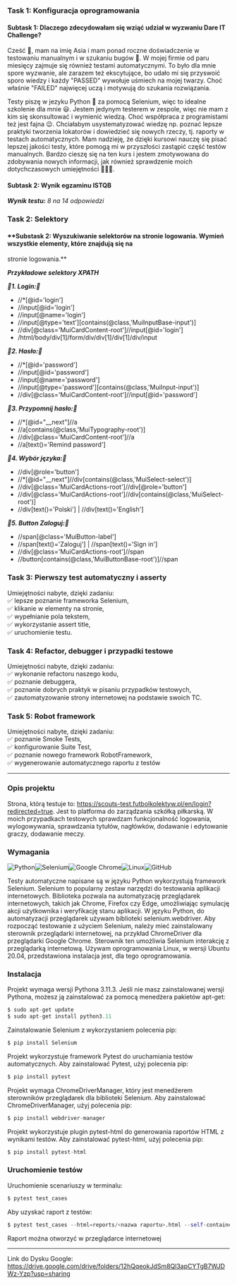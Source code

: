 ### **Task 1: Konfiguracja oprogramowania**

#### **Subtask 1: Dlaczego zdecydowałam się wziąć udział w wyzwaniu Dare IT Challenge?**

Cześć :wave:, mam na imię Asia i mam ponad roczne doświadczenie w testowaniu manualnym i w szukaniu bugów :bug:. W mojej
firmie od paru miesięcy zajmuje się również testami automatycznymi.
To było dla mnie spore wyzwanie, ale zarazem też ekscytujące, bo udało mi się przyswoić sporo wiedzy i każdy "PASSED"
wywołuje uśmiech na mojej twarzy.
Choć właśnie "FAILED" najwięcej uczą i motywują do szukania rozwiązania.

Testy piszę w jezyku Python :snake: za pomocą Selenium, więc to idealne szkolenie dla mnie :smiley:. Jestem jedynym
testerem w zespole, więc nie mam z kim się skonsultować i wymienić wiedzą.
Choć współpraca z programistami też jest fajna :wink:. Chciałabym usystematyzować wiedzę np. poznać lepsze praktyki
tworzenia lokatorów i dowiedzieć się nowych rzeczy, tj. raporty w testach automatycznych.
Mam nadzieję, że dzięki kursowi nauczę się pisać lepszej jakości testy, które pomogą mi w przyszłości zastąpić część
testów manualnych.
Bardzo cieszę się na ten kurs i jestem zmotywowana do zdobywania nowych informacji, jak również sprawdzenie moich
dotychczasowych umiejętności :muscle::woman_student:.

#### **Subtask 2: Wynik egzaminu ISTQB**

***Wynik testu:*** *8 na 14 odpowiedzi*

### **Task 2: Selektory**

#### **Substask 2: Wyszukiwanie selektorów na stronie logowania. Wymień wszystkie elementy, które znajdują się na
stronie logowania.**

***Przykładowe selektory XPATH***

***:construction:1. Login::construction:***

- //*[@id='login']
- //input[@id='login']
- //input[@name='login']
- //input[@type='text'][contains(@class,'MuiInputBase-input')]
- //div[@class='MuiCardContent-root']//input[@id='login']
- /html/body/div[1]/form/div/div[1]/div[1]/div/input

***:construction:2. Hasło::construction:***

- //*[@id='password']
- //input[@id='password']
- //input[@name='password']
- //input[@type='password'][contains(@class,'MuiInput-input')]
- //div[@class='MuiCardContent-root']//input[@id='password']

***:construction:3. Przypomnij hasło::construction:***

- //*[@id="__next"]//a
- //a[contains(@class,'MuiTypography-root')]
- //div[@class='MuiCardContent-root']//a
- //a[text()='Remind password']

***:construction:4. Wybór języka::construction:***

- //div[@role='button']
- //*[@id="__next"]//div[contains(@class,'MuiSelect-select')]
- //div[@class='MuiCardActions-root']//div[@role='button']
- //div[@class='MuiCardActions-root']//div[contains(@class,'MuiSelect-root')]
- //div[text()='Polski'] | //div[text()='English']

***:construction:5. Button Zaloguj::construction:***

- //span[@class='MuiButton-label']
- //span[text()='Zaloguj'] | //span[text()='Sign in']
- //div[@class='MuiCardActions-root']//span
- //button[contains(@class,'MuiButtonBase-root')]//span

### **Task 3: Pierwszy test automatyczny i asserty**

Umiejętności nabyte, dzięki zadaniu:\
✅ lepsze poznanie frameworka Selenium,\
✅ klikanie w elementy na stronie,\
✅ wypełnianie pola tekstem,\
✅ wykorzystanie assert title,\
✅ uruchomienie testu.

### **Task 4: Refactor, debugger i przypadki testowe**

Umiejętności nabyte, dzięki zadaniu:\
✅ wykonanie refactoru naszego kodu,\
✅ poznanie debuggera,\
✅ poznanie dobrych praktyk w pisaniu przypadków testowych,\
✅ zautomatyzowanie strony internetowej na podstawie swoich TC.

### **Task 5: Robot framework**

Umiejętności nabyte, dzięki zadaniu:\
✅ poznanie Smoke Tests,\
✅ konfigurowanie Suite Test,\
✅ poznanie nowego framework RobotFramework,\
✅ wygenerowanie automatycznego raportu z testów

---

### Opis projektu

Strona, którą testuje to: https://scouts-test.futbolkolektyw.pl/en/login?redirected=true. Jest to platforma do
zarządzania szkółką piłkarską. W moich przypadkach testowych sprawdzam funkcjonalność logowania, wylogowywania,
sprawdzania tytułów, nagłówków, dodawanie i edytowanie graczy, dodawanie meczy.

### Wymagania

![Python](https://img.shields.io/badge/python-3670A0?style=for-the-badge&logo=python&logoColor=ffdd54)![Selenium](https://img.shields.io/badge/-selenium-%43B02A?style=for-the-badge&logo=selenium&logoColor=white)![Google Chrome](https://img.shields.io/badge/Google%20Chrome-4285F4?style=for-the-badge&logo=GoogleChrome&logoColor=white)![Linux](https://img.shields.io/badge/Linux-FCC624?style=for-the-badge&logo=linux&logoColor=black)![GitHub](https://img.shields.io/badge/github-%23121011.svg?style=for-the-badge&logo=github&logoColor=white)

Testy automatyczne napisane są w języku Python wykorzystują framework Selenium. Selenium to popularny zestaw narzędzi do
testowania aplikacji internetowych. Biblioteka pozwala na automatyzację przeglądarek internetowych, takich jak Chrome,
Firefox czy Edge, umożliwiając symulację akcji użytkownika i weryfikację stanu aplikacji. W języku Python, do
automatyzacji przeglądarek używam biblioteki selenium.webdriver.
Aby rozpocząć testowanie z użyciem Selenium, należy mieć zainstalowany sterownik przeglądarki internetowej, na przykład
ChromeDriver dla przeglądarki Google Chrome. Sterownik ten umożliwia Selenium interakcję z przeglądarką internetową.
Używam oprogramowania Linux, w wersji Ubuntu 20.04, przedstawiona instalacja jest, dla tego oprogramowania.

### Instalacja

Projekt wymaga wersji Pythona 3.11.3. Jeśli nie masz zainstalowanej wersji Pythona, możesz ją zainstalować za pomocą
menedżera pakietów apt-get:

```python
$ sudo apt-get update
$ sudo apt-get install python3.11
```

Zainstalowanie Selenium z wykorzystaniem polecenia pip:

```python
$ pip install Selenium
```

Projekt wykorzystuje framework Pytest do uruchamiania testów automatycznych. Aby zainstalować Pytest, użyj polecenia
pip:

```python
$ pip install pytest
```

Projekt wymaga ChromeDriverManager, który jest menedżerem sterowników przeglądarek dla biblioteki Selenium. Aby
zainstalować ChromeDriverManager, użyj polecenia pip:

```python
$ pip install webdriver-manager
```

Projekt wykorzystuje plugin pytest-html do generowania raportów HTML z wynikami testów. Aby zainstalować pytest-html,
użyj polecenia pip:

```python
$ pip install pytest-html
```

### Uruchomienie testów

Uruchomienie scenariuszy w terminalu:

```python
$ pytest test_cases
```

Aby uzyskać raport z testów:

```python
$ pytest test_cases --html=reports/<nazwa raportu>.html --self-contained-html
```

Raport można otworzyć w przeglądarce internetowej

---
Link do Dysku Google:
https://drive.google.com/drive/folders/12hQqeokJdSm8Ql3apCYTgB7WJDWz-Yzp?usp=sharing
